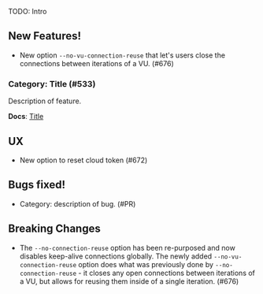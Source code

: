 TODO: Intro

## New Features!

* New option `--no-vu-connection-reuse` that let's users close the connections between iterations of a VU. (#676)

### Category: Title (#533)

Description of feature.

**Docs**: [Title](http://k6.readme.io/docs/TODO)

## UX
* New option to reset cloud token (#672)

## Bugs fixed!

* Category: description of bug. (#PR)

## Breaking Changes
* The `--no-connection-reuse` option has been re-purposed and now disables keep-alive connections globally. The newly added `--no-vu-connection-reuse` option does what was previously done by `--no-connection-reuse` - it closes any open connections between iterations of a VU, but allows for reusing them inside of a single iteration. (#676)
